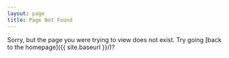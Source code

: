 ```yaml
---
layout: page
title: Page Not Found
---
```


Sorry, but the page you were trying to view does not exist. Try going [back to the homepage]({{ site.baseurl }}/)?